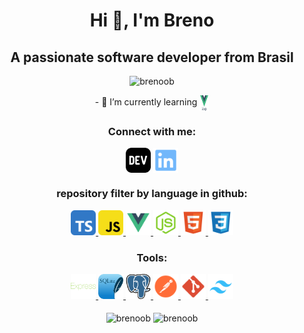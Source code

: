 <!-- <meta http-equiv="refresh" content="3" > -->
<h1 align="center">Hi 👋, I'm Breno</h1>
<h2 align="center">A passionate software developer from Brasil</h2>

<p align="center">
  <img
    src="https://komarev.com/ghpvc/?username=brenoob&label=Profile%20views&color=0e75b6&style=flat"
    alt="brenoob"
  />
</p>

<div align="center">
  - 🌱 I’m currently learning
  <a href="https://vuejs.org/" target="_blank" rel="noreferrer">
    <img
      align="center"
      src="https://raw.githubusercontent.com/devicons/devicon/master/icons/vuejs/vuejs-original-wordmark.svg"
      alt="vuejs"
      width="15"
      height="25"
    />
  </a>
</div>

<h3 align="center">Connect with me:</h3>
<p align="center">
  <a href="https://dev.to/brenekat" target="blank"
    ><img
      align="center"
      src="https://github.com/brenoob/brenoob/blob/main/assets/social-networks-icon/devto.svg"
      alt="brenekat"
      height="40"
      width="40"
  /></a>
  <a href="https://linkedin.com/in/brenobatistadevs" target="blank"
    ><img
      align="center"
      src="https://github.com/brenoob/brenoob/blob/main/assets/social-networks-icon/linkedin.svg"
      alt="brenobatistadevs"
      height="40"
      width="40"
  /></a>
</p>

<h3 align="center">repository filter by language in github:</h3>
<div class="filter-languages" align="center">
  
  <a href="https://github.com/brenoob?tab=repositories&q=&type=&language=typescript" target="_blank" rel="noreferrer">
    <img
      src="https://github.com/brenoob/brenoob/blob/main/assets/language-filter-icons/typescript.svg"
      alt="typescript"
      width="40"
      height="40"
    />
  </a>
  
  <a href="https://github.com/brenoob?tab=repositories&q=&type=&language=javascript" target="_blank" rel="noreferrer">
    <img
      src="https://github.com/brenoob/brenoob/blob/main/assets/language-filter-icons/javascript.svg"
      alt="javascript"
      width="40"
      height="40"
    />
  </a>
  
  <a href="https://github.com/brenoob?tab=repositories&q=&type=&language=vue" target="_blank" rel="noreferrer">
    <img
      src="https://github.com/brenoob/brenoob/blob/main/assets/language-filter-icons/vue.svg"
      alt="vuejs"
      width="40"
      height="40"
    />
  </a>
  
  <a href="https://github.com/brenoob?tab=repositories&q=&type=&language=javascript" target="_blank" rel="noreferrer">
    <img
      src="https://github.com/brenoob/brenoob/blob/main/assets/language-filter-icons/nodejs.svg"
      alt="nodejs"
      width="40"
      height="40"
    />
  </a>
  
  <a href="https://github.com/brenoob?tab=repositories&q=&type=&language=html" target="_blank" rel="noreferrer">
    <img
      src="https://github.com/brenoob/brenoob/blob/main/assets/language-filter-icons/html.svg"
      alt="html5"
      width="40"
      height="40"
    />
  </a>
  
  <a href="https://github.com/brenoob?tab=repositories&q=&type=&language=css" target="_blank" rel="noreferrer">
    <img
      src="https://github.com/brenoob/brenoob/blob/main/assets/language-filter-icons/css.svg"
      alt="css3"
      width="40"
      height="40"
    />
  </a>
  </div>
  
<h3 align="center">Tools:</h3>
<div class="tools-languages"  align="center">
  
  <a href="https://expressjs.com" target="_blank" rel="noreferrer">
    <img
      src="https://github.com/brenoob/brenoob/blob/main/assets/languages-tools/express.svg"
      alt="express"
      width="40"
      height="40"
    />
  </a>
  
  <a href="https://www.sqlite.org/docs.html" target="_blank" rel="noreferrer">
    <img
      src="https://github.com/brenoob/brenoob/blob/main/assets/languages-tools/sqlite.svg"
      alt="sqlite"
      width="40"
      height="40"
    />
  </a>
  
  <a href="https://www.postgresql.org" target="_blank" rel="noreferrer">
    <img
      src="https://github.com/brenoob/brenoob/blob/main/assets/languages-tools/postgres.svg"
      alt="postgresql"
      width="40"
      height="40"
    />
  </a>
  
  <a href="https://postman.com" target="_blank" rel="noreferrer">
    <img
      src="https://github.com/brenoob/brenoob/blob/main/assets/languages-tools/postman.svg"
      alt="postman"
      width="40"
      height="40"
    />
  </a>
  
  <a href="https://git-scm.com/" target="_blank" rel="noreferrer">
    <img
      src="https://github.com/brenoob/brenoob/blob/main/assets/languages-tools/git.svg"
      alt="git"
      width="40"
      height="40"
    />
  </a>
  
  <a href="https://tailwindcss.com/" target="_blank" rel="noreferrer">
    <img
      src="https://github.com/brenoob/brenoob/blob/main/assets/languages-tools/tailwind.svg"
      alt="tailwind"
      width="40"
      height="40"
    />
  </a>
</div>
<br>
<div class="statistcs" align="center">
  <a>
    <img
      align="center"
      src="https://github-readme-stats.vercel.app/api?username=brenoob&show_icons=true&locale=en&theme=tokyonight&layout=compact&hide_border=true"
      height="200px"
      alt="brenoob"
    />
  </a>
  <a>
    <img
      align="center"
      src="https://github-readme-stats.vercel.app/api/top-langs?username=brenoob&show_icons=true&locale=en&layout=compact&theme=tokyonight&hide_border=true&card_width=395px"
      height="200px"
      alt="brenoob"
    />
  </a>
</div>
